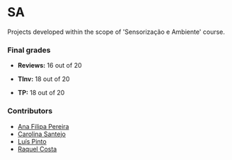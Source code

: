 # SA

Projects developed within the scope of 'Sensorização e Ambiente' course.

### Final grades

* **Reviews:** 16 out of 20

* **TInv:** 18 out of 20

* **TP:** 18 out of 20

### Contributors
* [Ana Filipa Pereira](https://github.com/FilipaPereira00)
* [Carolina Santejo](https://github.com/CarolinaSantejo)
* [Luís Pinto](https://github.com/L-Pinto)
* [Raquel Costa](https://github.com/chelesgaroth)